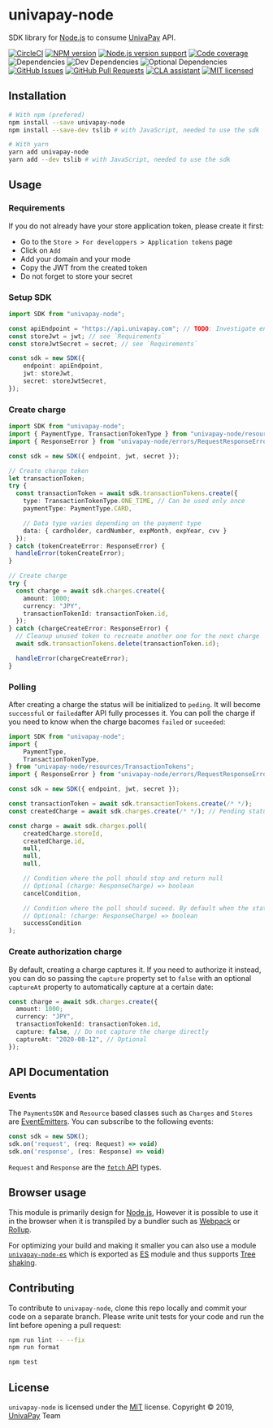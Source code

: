[node]: https://nodejs.org/
[npm]: https://www.npmjs.com/
[yarn]: https://yarnpkg.com/
[webpack]: https://webpack.js.org/
[rollup]: https://rollupjs.org/
[circle-ci-url]: https://circleci.com/gh/univapay/univapay-node/tree/master
[univapay-url]: https://univapay.com/
[npm-url]: https://www.npmjs.com/package/univapay-node
[github-url]: https://github.com/univapay/univapay-node/
[github-issues-url]: https://github.com/univapay/univapay-node/issues
[github-pr-url]: https://github.com/univapay/univapay-node/pulls
[coveralls-url]: https://coveralls.io/github/univapay/univapay-node?branch=master
[license-url]: https://github.com/univapay/univapay-node/blob/master/LICENSE
[cla-url]: https://cla-assistant.io/univapay/univapay-node
[es-module-url]: https://npmjs.com/package/univapay-node-es
[es-url]: http://www.ecma-international.org/ecma-262/6.0/
[tree-url]: https://developer.mozilla.org/en-US/docs/Glossary/Tree_shaking
[shield-circle-ci]: https://circleci.com/gh/univapay/univapay-node/tree/master.svg?style=svg
[shield-node]: https://img.shields.io/node/v/univapay-node.svg
[shield-npm]: https://img.shields.io/npm/v/univapay-node.svg
[shield-downloads]: https://img.shields.io/npm/dm/univapay-node.svg
[shield-license]: https://img.shields.io/npm/l/univapay-node.svg
[shield-dependencies]: https://img.shields.io/david/univapay/univapay-node.svg
[shield-devdependencies]: https://img.shields.io/david/dev/univapay/univapay-node.svg
[shield-optionaldependencies]: https://img.shields.io/david/optional/univapay/univapay-node.svg
[shield-coverage]: https://coveralls.io/repos/github/univapay/univapay-node/badge.svg?branch=master
[shield-issues]: https://img.shields.io/github/issues/univapay/univapay-node.svg
[shield-pullrequests]: https://img.shields.io/github/issues-pr/univapay/univapay-node.svg
[shield-cla]: https://cla-assistant.io/readme/badge/univapay/univapay-node

# univapay-node

SDK library for [Node.js][node] to consume [UnivaPay][univapay-url] API.

[![CircleCI][shield-circle-ci]][circle-ci-url]
[![NPM version][shield-npm]][npm-url]
[![Node.js version support][shield-node]][node]
[![Code coverage][shield-coverage]][coveralls-url]
![Dependencies][shield-dependencies]
![Dev Dependencies][shield-devdependencies]
![Optional Dependencies][shield-optionaldependencies]
[![GitHub Issues][shield-issues]][github-issues-url]
[![GitHub Pull Requests][shield-pullrequests]][github-pr-url]
[![CLA assistant][shield-cla]][cla-url]
[![MIT licensed][shield-license]][license-url]

## Installation

```bash
# With npm (prefered)
npm install --save univapay-node
npm install --save-dev tslib # with JavaScript, needed to use the sdk

# With yarn
yarn add univapay-node
yarn add --dev tslib # with JavaScript, needed to use the sdk
```

## Usage

### Requirements

If you do not already have your store application token, please create it first:

-   Go to the `Store > For developpers > Application tokens` page
-   Click on `Add`
-   Add your domain and your mode
-   Copy the JWT from the created token
-   Do not forget to store your secret

### Setup SDK

```typescript
import SDK from "univapay-node";

const apiEndpoint = "https://api.univapay.com"; // TODO: Investigate env variable
const storeJwt = jwt; // see `Requirements`
const storeJwtSecret = secret; // see `Requirements`

const sdk = new SDK({
    endpoint: apiEndpoint,
    jwt: storeJwt,
    secret: storeJwtSecret,
});
```

### Create charge

```typescript
import SDK from "univapay-node";
import { PaymentType, TransactionTokenType } from "univapay-node/resources/TransactionTokens";
import { ResponseError } from "univapay-node/errors/RequestResponseError";

const sdk = new SDK({ endpoint, jwt, secret });

// Create charge token
let transactionToken;
try {
  const transactionToken = await sdk.transactionTokens.create({
    type: TransactionTokenType.ONE_TIME, // Can be used only once
    paymentType: PaymentType.CARD,

    // Data type varies depending on the payment type
    data: { cardholder, cardNumber, expMonth, expYear, cvv }
  });
} catch (tokenCreateError: ResponseError) {
  handleError(tokenCreateError);
}

// Create charge
try {
  const charge = await sdk.charges.create({
    amount: 1000;
    currency: "JPY",
    transactionTokenId: transactionToken.id,
  });
} catch (chargeCreateError: ResponseError) {
  // Cleanup unused token to recreate another one for the next charge
  await sdk.transactionTokens.delete(transactionToken.id);

  handleError(chargeCreateError);
}
```

### Polling

After creating a charge the status will be initialized to `peding`. It will become `successful` or `failed`after API fully processes it. You can poll the charge if you need to know when the charge bacomes `failed` or `suceeded`:

```typescript
import SDK from "univapay-node";
import {
    PaymentType,
    TransactionTokenType,
} from "univapay-node/resources/TransactionTokens";
import { ResponseError } from "univapay-node/errors/RequestResponseError";

const sdk = new SDK({ endpoint, jwt, secret });

const transactionToken = await sdk.transactionTokens.create(/* */);
const createdCharge = await sdk.charges.create(/* */); // Pending status

const charge = await sdk.charges.poll(
    createdCharge.storeId,
    createdCharge.id,
    null,
    null,
    null,

    // Condition where the poll should stop and return null
    // Optional (charge: ResponseCharge) => boolean
    cancelCondition,

    // Condition where the poll should suceed. By default when the status is not Pending.
    // Optional: (charge: ResponseCharge) => boolean
    successCondition
);
```

### Create authorization charge

By default, creating a charge captures it. If you need to authorize it instead, you can do so passing the `capture` property set to `false` with an optional `captureAt` property to automatically capture at a certain date:

```typescript
const charge = await sdk.charges.create({
  amount: 1000;
  currency: "JPY",
  transactionTokenId: transactionToken.id,
  capture: false, // Do not capture the charge directly
  captureAt: "2020-08-12", // Optional
});
```

## API Documentation

### Events

The `PaymentsSDK` and `Resource` based classes such as `Charges` and `Stores` are [EventEmitters](https://nodejs.org/api/events.html). You can subscribe to the following events:

```javascript
const sdk = new SDK();
sdk.on('request', (req: Request) => void)
sdk.on('response', (res: Response) => void)
```

`Request` and `Response` are the [`fetch` API](https://developer.mozilla.org/en-US/docs/Web/API/Fetch_API) types.

## Browser usage

This module is primarily design for [Node.js][node], However it is possible
to use it in the browser when it is transpiled by a bundler such as [Webpack][webpack] or [Rollup][rollup].

For optimizing your build and making it smaller you can also use a module [`univapay-node-es`][es-module-url] which is exported
as [ES][es-url] module and thus supports [Tree shaking][tree-url].

## Contributing

To contribute to `univapay-node`, clone this repo locally and commit your code on a separate branch. Please write unit tests for your code
and run the lint before opening a pull request:

```bash
npm run lint -- --fix
npm run format

npm test
```

## License

`univapay-node` is licensed under the [MIT][license-url] license.
Copyright &copy; 2019, [UnivaPay][univapay-url] Team
